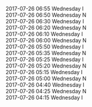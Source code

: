 2017-07-26 06:55 Wednesday  I  
2017-07-26 06:50 Wednesday  N  
2017-07-26 06:30 Wednesday  I  
2017-07-26 06:20 Wednesday  N  
2017-07-26 06:10 Wednesday  I  
2017-07-26 06:00 Wednesday  N  
2017-07-26 05:50 Wednesday  I  
2017-07-26 05:35 Wednesday  N  
2017-07-26 05:25 Wednesday  I  
2017-07-26 05:20 Wednesday  N  
2017-07-26 05:15 Wednesday  I  
2017-07-26 05:00 Wednesday  N  
2017-07-26 04:40 Wednesday  I  
2017-07-26 04:25 Wednesday  N  
2017-07-26 04:15 Wednesday  I  
